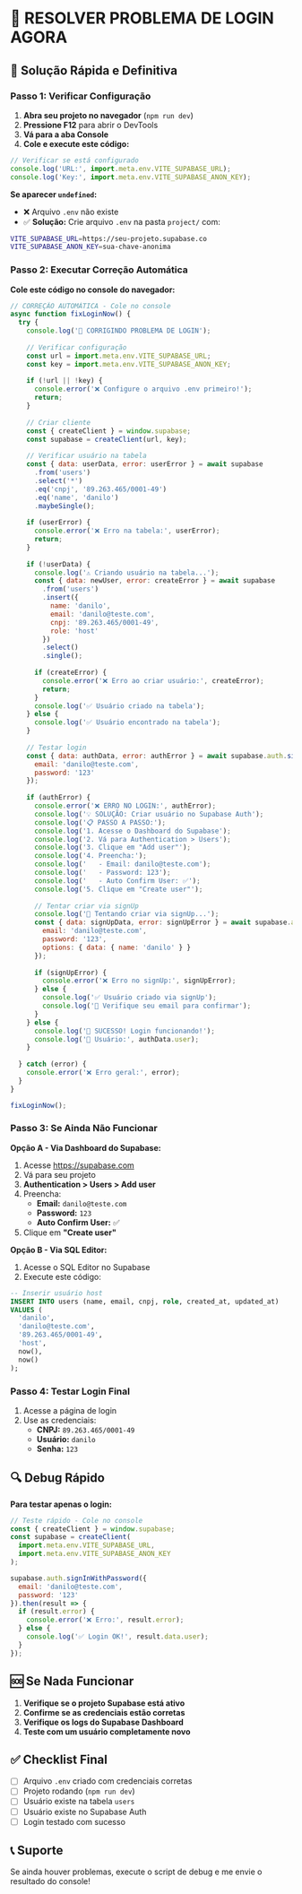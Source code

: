 # 🚨 RESOLVER PROBLEMA DE LOGIN AGORA

## 🎯 Solução Rápida e Definitiva

### **Passo 1: Verificar Configuração**
1. **Abra seu projeto no navegador** (`npm run dev`)
2. **Pressione F12** para abrir o DevTools
3. **Vá para a aba Console**
4. **Cole e execute este código:**

```javascript
// Verificar se está configurado
console.log('URL:', import.meta.env.VITE_SUPABASE_URL);
console.log('Key:', import.meta.env.VITE_SUPABASE_ANON_KEY);
```

**Se aparecer `undefined`:**
- ❌ Arquivo `.env` não existe
- ✅ **Solução:** Crie arquivo `.env` na pasta `project/` com:
```bash
VITE_SUPABASE_URL=https://seu-projeto.supabase.co
VITE_SUPABASE_ANON_KEY=sua-chave-anonima
```

### **Passo 2: Executar Correção Automática**
**Cole este código no console do navegador:**

```javascript
// CORREÇÃO AUTOMÁTICA - Cole no console
async function fixLoginNow() {
  try {
    console.log('🔧 CORRIGINDO PROBLEMA DE LOGIN');
    
    // Verificar configuração
    const url = import.meta.env.VITE_SUPABASE_URL;
    const key = import.meta.env.VITE_SUPABASE_ANON_KEY;
    
    if (!url || !key) {
      console.error('❌ Configure o arquivo .env primeiro!');
      return;
    }
    
    // Criar cliente
    const { createClient } = window.supabase;
    const supabase = createClient(url, key);
    
    // Verificar usuário na tabela
    const { data: userData, error: userError } = await supabase
      .from('users')
      .select('*')
      .eq('cnpj', '89.263.465/0001-49')
      .eq('name', 'danilo')
      .maybeSingle();
    
    if (userError) {
      console.error('❌ Erro na tabela:', userError);
      return;
    }
    
    if (!userData) {
      console.log('⚠️ Criando usuário na tabela...');
      const { data: newUser, error: createError } = await supabase
        .from('users')
        .insert({
          name: 'danilo',
          email: 'danilo@teste.com',
          cnpj: '89.263.465/0001-49',
          role: 'host'
        })
        .select()
        .single();
      
      if (createError) {
        console.error('❌ Erro ao criar usuário:', createError);
        return;
      }
      console.log('✅ Usuário criado na tabela');
    } else {
      console.log('✅ Usuário encontrado na tabela');
    }
    
    // Testar login
    const { data: authData, error: authError } = await supabase.auth.signInWithPassword({
      email: 'danilo@teste.com',
      password: '123'
    });
    
    if (authError) {
      console.error('❌ ERRO NO LOGIN:', authError);
      console.log('💡 SOLUÇÃO: Criar usuário no Supabase Auth');
      console.log('📋 PASSO A PASSO:');
      console.log('1. Acesse o Dashboard do Supabase');
      console.log('2. Vá para Authentication > Users');
      console.log('3. Clique em "Add user"');
      console.log('4. Preencha:');
      console.log('   - Email: danilo@teste.com');
      console.log('   - Password: 123');
      console.log('   - Auto Confirm User: ✅');
      console.log('5. Clique em "Create user"');
      
      // Tentar criar via signUp
      console.log('🔄 Tentando criar via signUp...');
      const { data: signUpData, error: signUpError } = await supabase.auth.signUp({
        email: 'danilo@teste.com',
        password: '123',
        options: { data: { name: 'danilo' } }
      });
      
      if (signUpError) {
        console.error('❌ Erro no signUp:', signUpError);
      } else {
        console.log('✅ Usuário criado via signUp');
        console.log('📧 Verifique seu email para confirmar');
      }
    } else {
      console.log('🎉 SUCESSO! Login funcionando!');
      console.log('👤 Usuário:', authData.user);
    }
    
  } catch (error) {
    console.error('❌ Erro geral:', error);
  }
}

fixLoginNow();
```

### **Passo 3: Se Ainda Não Funcionar**

**Opção A - Via Dashboard do Supabase:**
1. Acesse https://supabase.com
2. Vá para seu projeto
3. **Authentication > Users > Add user**
4. Preencha:
   - **Email:** `danilo@teste.com`
   - **Password:** `123`
   - **Auto Confirm User:** ✅
5. Clique em **"Create user"**

**Opção B - Via SQL Editor:**
1. Acesse o SQL Editor no Supabase
2. Execute este código:
```sql
-- Inserir usuário host
INSERT INTO users (name, email, cnpj, role, created_at, updated_at)
VALUES (
  'danilo',
  'danilo@teste.com',
  '89.263.465/0001-49',
  'host',
  now(),
  now()
);
```

### **Passo 4: Testar Login Final**
1. Acesse a página de login
2. Use as credenciais:
   - **CNPJ:** `89.263.465/0001-49`
   - **Usuário:** `danilo`
   - **Senha:** `123`

## 🔍 Debug Rápido

**Para testar apenas o login:**
```javascript
// Teste rápido - Cole no console
const { createClient } = window.supabase;
const supabase = createClient(
  import.meta.env.VITE_SUPABASE_URL,
  import.meta.env.VITE_SUPABASE_ANON_KEY
);

supabase.auth.signInWithPassword({
  email: 'danilo@teste.com',
  password: '123'
}).then(result => {
  if (result.error) {
    console.error('❌ Erro:', result.error);
  } else {
    console.log('✅ Login OK!', result.data.user);
  }
});
```

## 🆘 Se Nada Funcionar

1. **Verifique se o projeto Supabase está ativo**
2. **Confirme se as credenciais estão corretas**
3. **Verifique os logs do Supabase Dashboard**
4. **Teste com um usuário completamente novo**

## ✅ Checklist Final

- [ ] Arquivo `.env` criado com credenciais corretas
- [ ] Projeto rodando (`npm run dev`)
- [ ] Usuário existe na tabela `users`
- [ ] Usuário existe no Supabase Auth
- [ ] Login testado com sucesso

## 📞 Suporte

Se ainda houver problemas, execute o script de debug e me envie o resultado do console!
